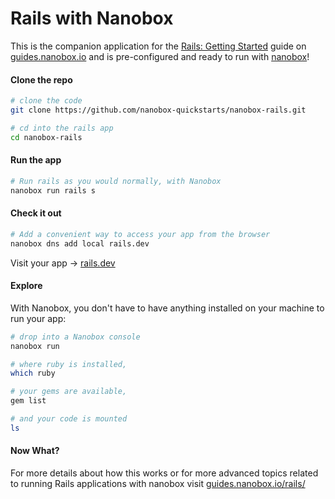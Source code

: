 # Rails with Nanobox
This is the companion application for the [Rails: Getting Started](https://guides.nanobox.io/ruby/rails/) guide on [guides.nanobox.io](https://guides.nanobox.io) and is pre-configured and ready to run with [nanobox](https://nanobox.io/)!

#### Clone the repo

```bash
# clone the code
git clone https://github.com/nanobox-quickstarts/nanobox-rails.git

# cd into the rails app
cd nanobox-rails
```

#### Run the app

```bash
# Run rails as you would normally, with Nanobox
nanobox run rails s
```

#### Check it out

```bash
# Add a convenient way to access your app from the browser
nanobox dns add local rails.dev
```
Visit your app -> [rails.dev](http://rails.dev)

#### Explore

With Nanobox, you don't have to have anything installed on your machine to run your app:

```bash
# drop into a Nanobox console
nanobox run

# where ruby is installed,
which ruby

# your gems are available,
gem list

# and your code is mounted
ls
```

#### Now What?
For more details about how this works or for more advanced topics related to running Rails applications with nanobox visit [guides.nanobox.io/rails/](https://guides.nanobox.io/ruby/rails/)
